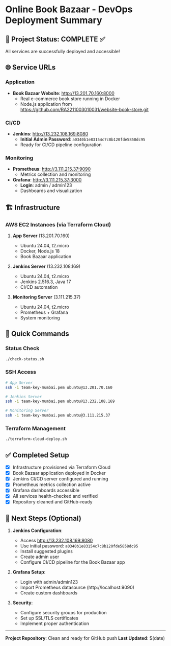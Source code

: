 # Online Book Bazaar - DevOps Deployment Summary

## 🎯 Project Status: **COMPLETE** ✅

All services are successfully deployed and accessible!

## 🌐 Service URLs

### Application
- **Book Bazaar Website**: http://13.201.70.160:8000
  - Real e-commerce book store running in Docker
  - Node.js application from https://github.com/RA2211003010031/website-book-store.git

### CI/CD
- **Jenkins**: http://13.232.108.169:8080
  - **Initial Admin Password**: `a0340b1e83154c7c8b120fde5858dc95`
  - Ready for CI/CD pipeline configuration

### Monitoring
- **Prometheus**: http://3.111.215.37:9090
  - Metrics collection and monitoring
- **Grafana**: http://3.111.215.37:3000
  - **Login**: admin / admin123
  - Dashboards and visualization

## 🏗️ Infrastructure

### AWS EC2 Instances (via Terraform Cloud)
1. **App Server** (13.201.70.160)
   - Ubuntu 24.04, t2.micro
   - Docker, Node.js 18
   - Book Bazaar application

2. **Jenkins Server** (13.232.108.169)
   - Ubuntu 24.04, t2.micro
   - Jenkins 2.516.3, Java 17
   - CI/CD automation

3. **Monitoring Server** (3.111.215.37)
   - Ubuntu 24.04, t2.micro
   - Prometheus + Grafana
   - System monitoring

## 🚀 Quick Commands

### Status Check
```bash
./check-status.sh
```

### SSH Access
```bash
# App Server
ssh -i team-key-mumbai.pem ubuntu@13.201.70.160

# Jenkins Server
ssh -i team-key-mumbai.pem ubuntu@13.232.108.169

# Monitoring Server
ssh -i team-key-mumbai.pem ubuntu@3.111.215.37
```

### Terraform Management
```bash
./terraform-cloud-deploy.sh
```

## ✅ Completed Setup

- [x] Infrastructure provisioned via Terraform Cloud
- [x] Book Bazaar application deployed in Docker
- [x] Jenkins CI/CD server configured and running
- [x] Prometheus metrics collection active
- [x] Grafana dashboards accessible
- [x] All services health-checked and verified
- [x] Repository cleaned and GitHub-ready

## 🔧 Next Steps (Optional)

1. **Jenkins Configuration**:
   - Access http://13.232.108.169:8080
   - Use initial password: `a0340b1e83154c7c8b120fde5858dc95`
   - Install suggested plugins
   - Create admin user
   - Configure CI/CD pipeline for the Book Bazaar app

2. **Grafana Setup**:
   - Login with admin/admin123
   - Import Prometheus datasource (http://localhost:9090)
   - Create custom dashboards

3. **Security**:
   - Configure security groups for production
   - Set up SSL/TLS certificates
   - Implement proper authentication

---

**Project Repository**: Clean and ready for GitHub push
**Last Updated**: $(date)
